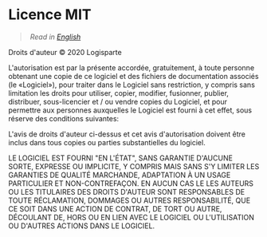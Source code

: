 # Licence MIT

> *Read in [English](/docs/LICENSE.md)*

Droits d'auteur © 2020 Logisparte

L'autorisation est par la présente accordée, gratuitement, à toute personne obtenant une copie
de ce logiciel et des fichiers de documentation associés (le «Logiciel»), pour traiter dans le
Logiciel sans restriction, y compris sans limitation les droits pour utiliser, copier, modifier,
fusionner, publier, distribuer, sous-licencier et / ou vendre copies du Logiciel, et pour
permettre aux personnes auxquelles le Logiciel est fourni à cet effet, sous réserve des
conditions suivantes:

L'avis de droits d'auteur ci-dessus et cet avis d'autorisation doivent être inclus dans tous
copies ou parties substantielles du logiciel.

LE LOGICIEL EST FOURNI "EN L'ÉTAT", SANS GARANTIE D'AUCUNE SORTE, EXPRESSE OU IMPLICITE, Y
COMPRIS MAIS SANS S'Y LIMITER LES GARANTIES DE QUALITÉ MARCHANDE, ADAPTATION À UN USAGE
PARTICULIER ET NON-CONTREFAÇON. EN AUCUN CAS LE LES AUTEURS OU LES TITULAIRES DES DROITS
D'AUTEUR SONT RESPONSABLES DE TOUTE RÉCLAMATION, DOMMAGES OU AUTRES RESPONSABILITÉ, QUE CE SOIT
DANS UNE ACTION DE CONTRAT, DE TORT OU AUTRE, DÉCOULANT DE, HORS OU EN LIEN AVEC LE LOGICIEL OU
L'UTILISATION OU D'AUTRES ACTIONS DANS LE LOGICIEL.
